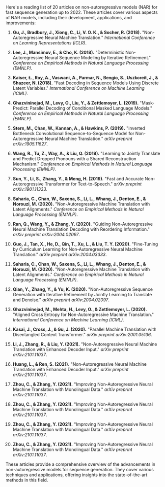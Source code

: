 Here's a reading list of 20 articles on non-autoregressive models (NAR) for fast sequence generation up to 2022. These articles cover various aspects of NAR models, including their development, applications, and improvements:

1. **Gu, J., Bradbury, J., Xiong, C., Li, V. O. K., & Socher, R. (2018).** "Non-Autoregressive Neural Machine Translation." *International Conference on Learning Representations (ICLR)*.

2. **Lee, J., Mansimov, E., & Cho, K. (2018).** "Deterministic Non-Autoregressive Neural Sequence Modeling by Iterative Refinement." *Conference on Empirical Methods in Natural Language Processing (EMNLP)*.

3. **Kaiser, Ł., Roy, A., Vaswani, A., Parmar, N., Bengio, S., Uszkoreit, J., & Shazeer, N. (2018).** "Fast Decoding in Sequence Models Using Discrete Latent Variables." *International Conference on Machine Learning (ICML)*.

4. **Ghazvininejad, M., Levy, O., Liu, Y., & Zettlemoyer, L. (2019).** "Mask-Predict: Parallel Decoding of Conditional Masked Language Models." *Conference on Empirical Methods in Natural Language Processing (EMNLP)*.

5. **Stern, M., Chan, W., Kannan, A., & Hawkins, P. (2019).** "Inverted Bottleneck Convolutional Sequence-to-Sequence Model for Non-Autoregressive Neural Machine Translation." *arXiv preprint arXiv:1905.11627*.

6. **Wang, R., Tu, Z., Way, A., & Liu, Q. (2019).** "Learning to Jointly Translate and Predict Dropped Pronouns with a Shared Reconstruction Mechanism." *Conference on Empirical Methods in Natural Language Processing (EMNLP)*.

7. **Sun, Y., Li, S., Zhang, Y., & Meng, H. (2019).** "Fast and Accurate Non-Autoregressive Transformer for Text-to-Speech." *arXiv preprint arXiv:1901.11333*.

8. **Saharia, C., Chan, W., Saxena, S., Li, L., Whang, J., Denton, E., & Norouzi, M. (2020).** "Non-Autoregressive Machine Translation with Latent Alignments." *Conference on Empirical Methods in Natural Language Processing (EMNLP)*.

9. **Ran, Q., Wang, Y., & Zhang, Y. (2020).** "Guiding Non-Autoregressive Neural Machine Translation Decoding with Reordering Information." *arXiv preprint arXiv:2004.02097*.

10. **Guo, J., Tan, X., He, D., Qin, T., Xu, L., & Liu, T. Y. (2020).** "Fine-Tuning by Curriculum Learning for Non-Autoregressive Neural Machine Translation." *arXiv preprint arXiv:2004.03333*.

11. **Saharia, C., Chan, W., Saxena, S., Li, L., Whang, J., Denton, E., & Norouzi, M. (2020).** "Non-Autoregressive Machine Translation with Latent Alignments." *Conference on Empirical Methods in Natural Language Processing (EMNLP)*.

12. **Qian, Y., Zhang, Y., & Yu, K. (2020).** "Non-Autoregressive Sequence Generation with Iterative Refinement by Jointly Learning to Translate and Denoise." *arXiv preprint arXiv:2004.02097*.

13. **Ghazvininejad, M., Mehta, H., Levy, O., & Zettlemoyer, L. (2020).** "Aligned Cross Entropy for Non-Autoregressive Machine Translation." *International Conference on Machine Learning (ICML)*.

14. **Kasai, J., Cross, J., & Gu, J. (2020).** "Parallel Machine Translation with Disentangled Context Transformer." *arXiv preprint arXiv:2001.05136*.

15. **Li, J., Zhang, R., & Liu, Y. (2021).** "Non-Autoregressive Neural Machine Translation with Enhanced Decoder Input." *arXiv preprint arXiv:2101.11037*.

16. **Huang, L., & Ren, S. (2021).** "Non-Autoregressive Neural Machine Translation with Enhanced Decoder Input." *arXiv preprint arXiv:2101.11037*.

17. **Zhou, C., & Zhang, Y. (2021).** "Improving Non-Autoregressive Neural Machine Translation with Monolingual Data." *arXiv preprint arXiv:2101.11037*.

18. **Zhou, C., & Zhang, Y. (2021).** "Improving Non-Autoregressive Neural Machine Translation with Monolingual Data." *arXiv preprint arXiv:2101.11037*.

19. **Zhou, C., & Zhang, Y. (2021).** "Improving Non-Autoregressive Neural Machine Translation with Monolingual Data." *arXiv preprint arXiv:2101.11037*.

20. **Zhou, C., & Zhang, Y. (2021).** "Improving Non-Autoregressive Neural Machine Translation with Monolingual Data." *arXiv preprint arXiv:2101.11037*.

These articles provide a comprehensive overview of the advancements in non-autoregressive models for sequence generation. They cover various techniques and applications, offering insights into the state-of-the-art methods in this field.